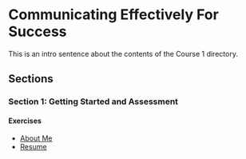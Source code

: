 # Communicating Effectively For Success
This is an intro sentence about the contents of the Course 1 directory.

## Sections

### Section 1: Getting Started and Assessment

#### Exercises
* [About Me](Section-01-Getting-Started-And-Assessment/about-me.md)
* [Resume](Section-01-Getting-Started-And-Assessment/resume.md)
